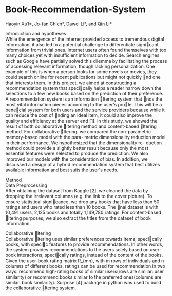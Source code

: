 # Book-Recommendation-System
Haoyin Xu1*, Jo-fan Chien*, Dawei Li*, and Qin Li*

Introduction and hypotheses<br>
While the emergence of the internet provided access to tremendous digital information, it also led to
a potential challenge to differentiate signicant information from trivial ones. Internet users often found
themselves with too many choices yet with insufficient information to decide. Search engines such as Google
have partially solved this dilemma by facilitating the process of accessing relevant information, though lacking
personalization. One example of this is when a person looks for some novels or movies, they could search
online for recent publications but might not quickly nd one that interests them.
In this project, we aimed at constructing a recommendation system that specically helps a reader narrow
down the selections to a few new books based on the prediction of their preference. A recommendation system
is an information ltering system that nds the most vital information pieces according to the user's prole.
This will be a benecial system for both users and the service providers because while it can reduce the cost
of nding an ideal item, it could also improve the quality and efficiency at the server end [1].
In this study, we showed the result of both collaborative ltering method and content-based ltering
method. For collaborative ltering, we compared the non-parametric memory-based model with the para-
metric dimensionality reduction model in their performance. We hypothesized that the dimensionality re-
duction method could provide a slightly better result because only the most essential features were selected
to produce the prediction. We also improved our models with the consideration of bias. In addition, we
discussed a design of a hybrid recommendation system that best utilizes available information and best suits
the user's needs.

Method<br>
Data Preprocessing<br>
After obtaining the dataset from Kaggle [2], we cleaned the data by dropping the irrelevant columns (e.g.
the link to the cover picture). To ensure statistical signicance, we drop any books that have less than 50
ratings and users who rated less than 10 books. The nal dataset is with 10,491 users, 2,125 books and
totally 1,149,780 ratings. For content-based ltering purposes, we also extract the titles from the dataset of
book information.

Collaborative ltering<br>
Collaborative ltering uses similar preferences towards items, specically books, with specic features to
provide recommendations. In other words, the system provides recommendations to the users solely based
on user-book interactions, specically ratings, instead of the content of the books. Given the user-book
rating matrix R_{mn}, with m rows of individuals and n columns of different books, ratings can be used for
recommendation in two ways: recommend high-rating books of similar users(rows are similar: user similarity)
or recommend books similar to the preferred ones(columns are similar: book similarity). Surprise [4] package
in python was used to build the collaborative ltering system.
